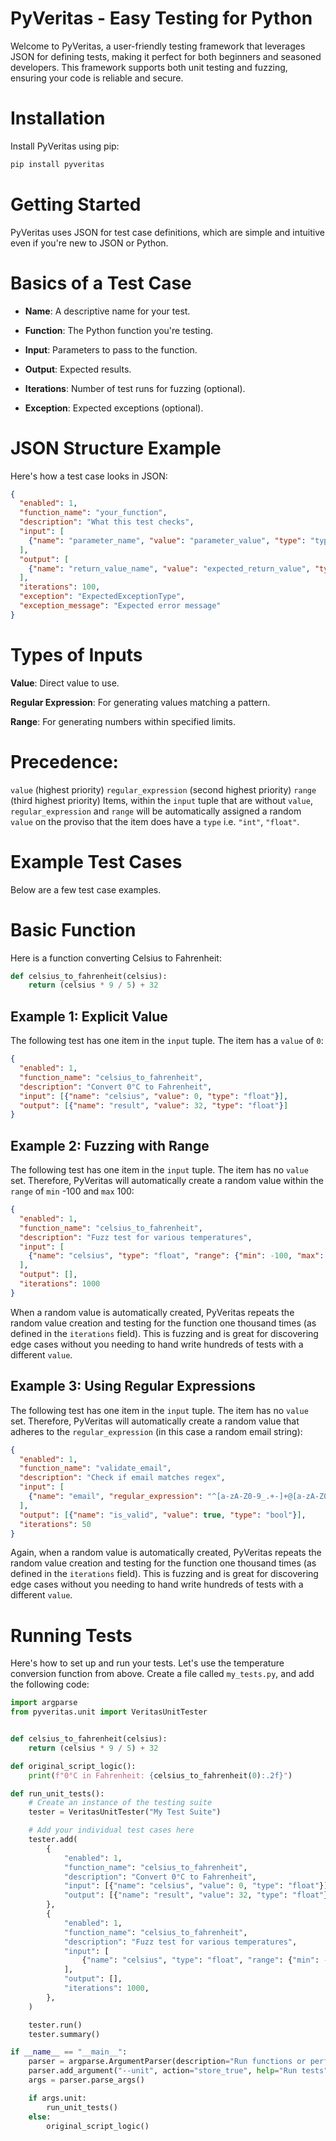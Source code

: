 
# PyVeritas - Easy Testing for Python

Welcome to PyVeritas, a user-friendly testing framework that leverages JSON for defining tests, making it perfect for both beginners and seasoned developers. This framework supports both unit testing and fuzzing, ensuring your code is reliable and secure.

# Installation

Install PyVeritas using pip:

```bash
pip install pyveritas
```

# Getting Started

PyVeritas uses JSON for test case definitions, which are simple and intuitive even if you're new to JSON or Python.

# Basics of a Test Case

- **Name**: A descriptive name for your test.

- **Function**: The Python function you're testing.

- **Input**: Parameters to pass to the function.

- **Output**: Expected results.

- **Iterations**: Number of test runs for fuzzing (optional).

- **Exception**: Expected exceptions (optional).

# JSON Structure Example

Here's how a test case looks in JSON:

```json
{
  "enabled": 1,
  "function_name": "your_function",
  "description": "What this test checks",
  "input": [
    {"name": "parameter_name", "value": "parameter_value", "type": "type_of_parameter"}
  ],
  "output": [
    {"name": "return_value_name", "value": "expected_return_value", "type": "type_of_return"}
  ],
  "iterations": 100,
  "exception": "ExpectedExceptionType",
  "exception_message": "Expected error message"
}
```

# Types of Inputs

**Value**: Direct value to use.

**Regular Expression**: For generating values matching a pattern.

**Range**: For generating numbers within specified limits.

# Precedence:

`value` (highest priority)
`regular_expression` (second highest priority)
`range` (third highest priority)
Items, within the `input` tuple that are without `value`, `regular_expression` and `range` will be automatically assigned a random `value` on the proviso that the item does have a `type` i.e. `"int"`, `"float"`.

# Example Test Cases

Below are a few test case examples.

# Basic Function

Here is a function converting Celsius to Fahrenheit:

```python
def celsius_to_fahrenheit(celsius):
    return (celsius * 9 / 5) + 32
```

## Example 1: Explicit Value

The following test has one item in the `input` tuple. The item has a `value` of `0`:

```json
{
  "enabled": 1,
  "function_name": "celsius_to_fahrenheit",
  "description": "Convert 0°C to Fahrenheit",
  "input": [{"name": "celsius", "value": 0, "type": "float"}],
  "output": [{"name": "result", "value": 32, "type": "float"}]
}
```

## Example 2: Fuzzing with Range

The following test has one item in the `input` tuple. The item has no `value` set. Therefore, PyVeritas will automatically create a random value within the `range` of `min` -100 and `max` 100:

```json
{
  "enabled": 1,
  "function_name": "celsius_to_fahrenheit",
  "description": "Fuzz test for various temperatures",
  "input": [
    {"name": "celsius", "type": "float", "range": {"min": -100, "max": 100}}
  ],
  "output": [],
  "iterations": 1000
}
```

When a random value is automatically created, PyVeritas repeats the random value creation and testing for the function one thousand times (as defined in the `iterations` field). This is fuzzing and is great for discovering edge cases without you needing to hand write hundreds of tests with a different `value`.

## Example 3: Using Regular Expressions

The following test has one item in the `input` tuple. The item has no `value` set. Therefore, PyVeritas will automatically create a random value that adheres to the `regular_expression` (in this case a random email string):

```json
{
  "enabled": 1,
  "function_name": "validate_email",
  "description": "Check if email matches regex",
  "input": [
    {"name": "email", "regular_expression": "^[a-zA-Z0-9_.+-]+@[a-zA-Z0-9-]+\\.[a-zA-Z0-9-.]+$", "type": "string"}
  ],
  "output": [{"name": "is_valid", "value": true, "type": "bool"}],
  "iterations": 50
}
```

Again, when a random value is automatically created, PyVeritas repeats the random value creation and testing for the function one thousand times (as defined in the `iterations` field). This is fuzzing and is great for discovering edge cases without you needing to hand write hundreds of tests with a different `value`.

# Running Tests
Here's how to set up and run your tests. Let's use the temperature conversion function from above. Create a file called `my_tests.py`, and add the following code:

```python
import argparse
from pyveritas.unit import VeritasUnitTester


def celsius_to_fahrenheit(celsius):
    return (celsius * 9 / 5) + 32

def original_script_logic():
    print(f"0°C in Fahrenheit: {celsius_to_fahrenheit(0):.2f}")

def run_unit_tests():
    # Create an instance of the testing suite
    tester = VeritasUnitTester("My Test Suite")

    # Add your individual test cases here
    tester.add(
        {
            "enabled": 1,
            "function_name": "celsius_to_fahrenheit",
            "description": "Convert 0°C to Fahrenheit",
            "input": [{"name": "celsius", "value": 0, "type": "float"}],
            "output": [{"name": "result", "value": 32, "type": "float"}],
        },
        {
            "enabled": 1,
            "function_name": "celsius_to_fahrenheit",
            "description": "Fuzz test for various temperatures",
            "input": [
                {"name": "celsius", "type": "float", "range": {"min": -100, "max": 100}}
            ],
            "output": [],
            "iterations": 1000,
        },
    )

    tester.run()
    tester.summary()

if __name__ == "__main__":
    parser = argparse.ArgumentParser(description="Run functions or perform tests")
    parser.add_argument("--unit", action="store_true", help="Run tests")
    args = parser.parse_args()

    if args.unit:
        run_unit_tests()
    else:
        original_script_logic()

```



